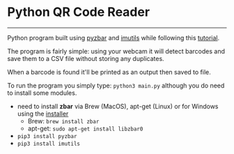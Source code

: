 # Python QR Code Reader
---
Python program built using [pyzbar](https://pypi.org/project/pyzbar/) and [imutils](https://pypi.org/project/imutils/) while following this [tutorial](https://www.pyimagesearch.com/2018/05/21/an-opencv-barcode-and-qr-code-scanner-with-zbar/).

The program is fairly simple: using your webcam it will detect barcodes and save them to a CSV file without storing any duplicates.

When a barcode is found it'll be printed as an output then saved to file.

To run the program you simply type: ```python3 main.py``` although you do need to install some modules.
* need to install **zbar** via Brew (MacOS), apt-get (Linux) or for Windows using the [installer](http://zbar.sourceforge.net/download.html)
  * Brew: ```brew install zbar```
  * apt-get: ```sudo apt-get install libzbar0```
* ```pip3 install pyzbar```
* ```pip3 install imutils```
